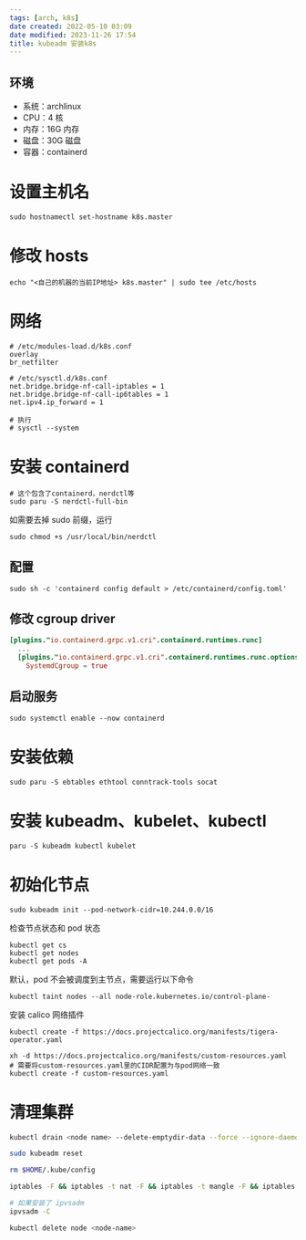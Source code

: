 ```yaml
---
tags: [arch, k8s]
date created: 2022-05-10 03:09
date modified: 2023-11-26 17:54
title: kubeadm 安装k8s
---
```


## 环境

- 系统：archlinux
- CPU：4 核
- 内存：16G 内存
- 磁盘：30G 磁盘
- 容器：containerd

# 设置主机名

```shell
sudo hostnamectl set-hostname k8s.master
```

# 修改 hosts

```shell
echo "<自己的机器的当前IP地址> k8s.master" | sudo tee /etc/hosts
```

# 网络

```shell
# /etc/modules-load.d/k8s.conf
overlay
br_netfilter

# /etc/sysctl.d/k8s.conf
net.bridge.bridge-nf-call-iptables = 1
net.bridge.bridge-nf-call-ip6tables = 1
net.ipv4.ip_forward = 1

# 执行
# sysctl --system
```

# 安装 containerd

```shell
# 这个包含了containerd，nerdctl等
sudo paru -S nerdctl-full-bin
```

如需要去掉 sudo 前缀，运行
```shell
sudo chmod +s /usr/local/bin/nerdctl
```

## 配置

```shell
sudo sh -c 'containerd config default > /etc/containerd/config.toml'
```

## 修改 cgroup driver

```toml
[plugins."io.containerd.grpc.v1.cri".containerd.runtimes.runc]
  ...
  [plugins."io.containerd.grpc.v1.cri".containerd.runtimes.runc.options]
    SystemdCgroup = true
```

## 启动服务

```shell
sudo systemctl enable --now containerd
```

# 安装依赖

```shell
sudo paru -S ebtables ethtool conntrack-tools socat
```

# 安装 kubeadm、kubelet、kubectl

```shell
paru -S kubeadm kubectl kubelet
```

# 初始化节点

```shell
sudo kubeadm init --pod-network-cidr=10.244.0.0/16
```

检查节点状态和 pod 状态

```shell
kubectl get cs
kubectl get nodes
kubectl get pods -A
```

默认，pod 不会被调度到主节点，需要运行以下命令

```shell
kubectl taint nodes --all node-role.kubernetes.io/control-plane-
```

安装 calico 网络插件

```shell
kubectl create -f https://docs.projectcalico.org/manifests/tigera-operator.yaml

xh -d https://docs.projectcalico.org/manifests/custom-resources.yaml
# 需要将custom-resources.yaml里的CIDR配置为与pod网络一致
kubectl create -f custom-resources.yaml
```

# 清理集群

```bash
kubectl drain <node name> --delete-emptydir-data --force --ignore-daemonsets

sudo kubeadm reset

rm $HOME/.kube/config

iptables -F && iptables -t nat -F && iptables -t mangle -F && iptables -X

# 如果安装了 ipvsadm
ipvsadm -C

kubectl delete node <node-name>
```